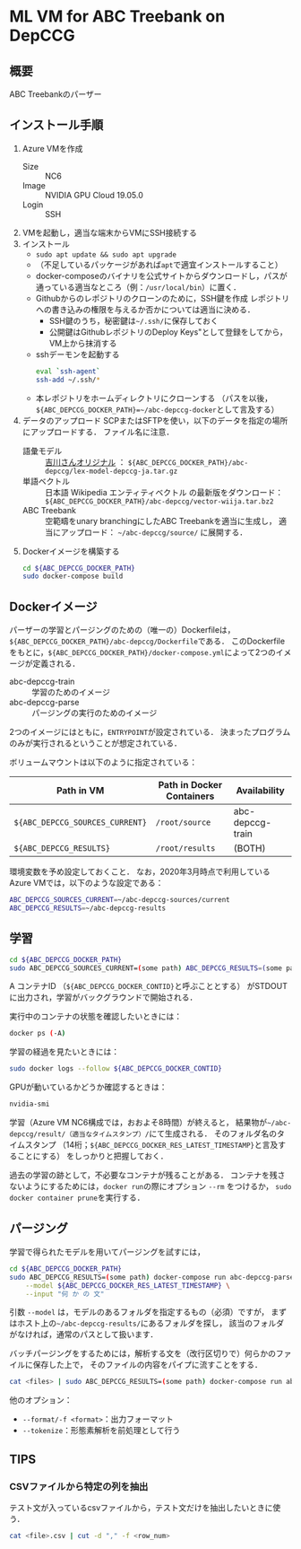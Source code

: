 # ML VM for ABC Treebank on DepCCG
## 概要
ABC Treebankのパーザー
## インストール手順
1. Azure VMを作成
    <dl>
        <dt>Size</dt>
        <dd>NC6</dd>
        <dt>Image</dt>
        <dd>NVIDIA GPU Cloud 19.05.0</dd>
        <dt>Login</dt>
        <dd>SSH</dd>
    </dl>
1. VMを起動し，適当な端末からVMにSSH接続する
1. インストール
    - `sudo apt update && sudo apt upgrade`
    - （不足しているパッケージがあれば`apt`で適宜インストールすること）
    - docker-composeのバイナリを公式サイトからダウンロードし，パスが通っている適当なところ（例：`/usr/local/bin`）に置く．
    - Githubからのレポジトリのクローンのために，SSH鍵を作成
        レポジトリへの書き込みの権限を与えるか否かについては適当に決める．
        - SSH鍵のうち，秘密鍵は`~/.ssh/`に保存しておく
        - 公開鍵はGithubレポジトリのDeploy Keys"として登録をしてから，VM上から抹消する
    - sshデーモンを起動する
        ```sh
        eval `ssh-agent`
        ssh-add ~/.ssh/*
        ```
    - 本レポジトリをホームディレクトリにクローンする
        （パスを以後，`${ABC_DEPCCG_DOCKER_PATH}=~/abc-depccg-docker`として言及する）
1. データのアップロード
    SCPまたはSFTPを使い，以下のデータを指定の場所にアップロードする．
    ファイル名に注意．
    <dl>
        <dt>語彙モデル</dt>
        <dd>
            <a href="https://drive.google.com/file/d/1PwJYnegh9np6Nr_Wy1VJDutWIKu6rn7m/view?usp=sharing">吉川さんオリジナル</a>
            ：
            <code>${ABC_DEPCCG_DOCKER_PATH}/abc-depccg/lex-model-depccg-ja.tar.gz</code>
        </dd>
        <dt>単語ベクトル</dt>
        <dd><a herf="http://www.cl.ecei.tohoku.ac.jp/~m-suzuki/jawiki_vector/">日本語 Wikipedia エンティティベクトル</a>
        の最新版をダウンロード：
        <code>${ABC_DEPCCG_DOCKER_PATH}/abc-depccg/vector-wiija.tar.bz2</code>
        <dt>ABC Treebank</dt>
        <dd>空範疇をunary branchingにしたABC Treebankを適当に生成し，
            適当にアップロード：
            <code>~/abc-depccg/source/</code>
            に展開する．</dd>
    </dl>
1. Dockerイメージを構築する
    ```sh
    cd ${ABC_DEPCCG_DOCKER_PATH}
    sudo docker-compose build
    ```

## Dockerイメージ
パーザーの学習とパージングのための（唯一の）Dockerfileは，
`${ABC_DEPCCG_DOCKER_PATH}/abc-depccg/Dockerfile`である．
このDockerfileをもとに，`${ABC_DEPCCG_DOCKER_PATH}/docker-compose.yml`によって2つのイメージが定義される．
<dl>
    <dt>abc-depccg-train</dt>
    <dd>学習のためのイメージ</dd>
    <dt>abc-depccg-parse</dt>
    <dd>パージングの実行のためのイメージ</dd>
</dl>

2つのイメージにはともに，`ENTRYPOINT`が設定されている．
決まったプログラムのみが実行されるということが想定されている．

ボリュームマウントは以下のように指定されている：

|Path in VM|Path in Docker Containers|Availability|
|----------|-------------------------|------------|
|`${ABC_DEPCCG_SOURCES_CURRENT}`|`/root/source`|abc-depccg-train|
|`${ABC_DEPCCG_RESULTS}`|`/root/results`|(BOTH)|

環境変数を予め設定しておくこと．
なお，2020年3月時点で利用しているAzure VMでは，以下のような設定である：

```sh
ABC_DEPCCG_SOURCES_CURRENT=~/abc-depccg-sources/current
ABC_DEPCCG_RESULTS=~/abc-depccg-results
```

## 学習
```sh
cd ${ABC_DEPCCG_DOCKER_PATH}
sudo ABC_DEPCCG_SOURCES_CURRENT=(some path) ABC_DEPCCG_RESULTS=(some path)  docker-compose run -d abc-depccg-train
```
A
コンテナID
（`${ABC_DEPCCG_DOCKER_CONTID}`と呼ぶこととする）
がSTDOUTに出力され，学習がバックグラウンドで開始される．

実行中のコンテナの状態を確認したいときには：
```sh
docker ps (-A)
```

学習の経過を見たいときには：
```sh
sudo docker logs --follow ${ABC_DEPCCG_DOCKER_CONTID}
```

GPUが動いているかどうか確認するときは：
```sh
nvidia-smi
```

学習（Azure VM NC6構成では，おおよそ8時間）が終えると，
結果物が`~/abc-depccg/result/（適当なタイムスタンプ）/`にて生成される．
そのフォルダ名のタイムスタンプ
（14桁；`${ABC_DEPCCG_DOCKER_RES_LATEST_TIMESTAMP}`と言及することにする）
をしっかりと把握しておく．

過去の学習の跡として，不必要なコンテナが残ることがある．
コンテナを残さないようにするためには，`docker run`の際にオプション `--rm` をつけるか，
`sudo docker container prune`を実行する．

## パージング
学習で得られたモデルを用いてパージングを試すには，
```sh
cd ${ABC_DEPCCG_DOCKER_PATH}
sudo ABC_DEPCCG_RESULTS=(some path) docker-compose run abc-depccg-parse \
    --model ${ABC_DEPCCG_DOCKER_RES_LATEST_TIMESTAMP} \
    --input "何 か の 文"
```

引数 `--model` は，モデルのあるフォルダを指定するもの（必須）ですが，
    まずはホスト上の`~/abc-depccg-results/`にあるフォルダを探し，
    該当のフォルダがなければ，通常のパスとして扱います．
    
バッチパージングをするためには，解析する文を（改行区切りで）何らかのファイルに保存した上で，
そのファイルの内容をパイプに流すことをする．
```sh
cat <files> | sudo ABC_DEPCCG_RESULTS=(some path) docker-compose run abc-depccg-parse ...
```

他のオプション：
- `--format/-f <format>`：出力フォーマット
- `--tokenize`：形態素解析を前処理として行う

## TIPS
### CSVファイルから特定の列を抽出
テスト文が入っているcsvファイルから，テスト文だけを抽出したいときに使う．

```sh
cat <file>.csv | cut -d "," -f <row_num>
```